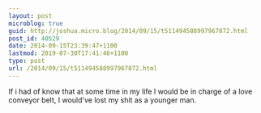```yaml
---
layout: post
microblog: true
guid: http://joshua.micro.blog/2014/09/15/t511494588997967872.html
post_id: 40529
date: 2014-09-15T23:39:47+1100
lastmod: 2019-07-30T17:41:46+1100
type: post
url: /2014/09/15/t511494588997967872.html
---
```

If i had of know that at some time in my life I would be in charge of a love conveyor belt, I would've lost my shit as a younger man.
